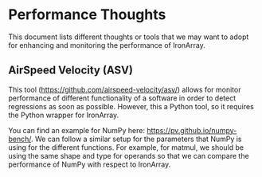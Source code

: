 # Performance Thoughts

This document lists different thoughts or tools that we may want to adopt for enhancing and monitoring the performance of IronArray.

## AirSpeed Velocity (ASV)

This tool (https://github.com/airspeed-velocity/asv/) allows for monitor performance of different functionality of a software in order to detect regressions as soon as possible.  However, this a Python tool, so it requires the Python wrapper for IronArray.

You can find an example for NumPy here: https://pv.github.io/numpy-bench/. We can follow a similar setup for the parameters that NumPy is using for the different functions.  For example, for matmul, we should be using the same shape and type for operands so that we can compare the performance of NumPy with respect to IronArray.

